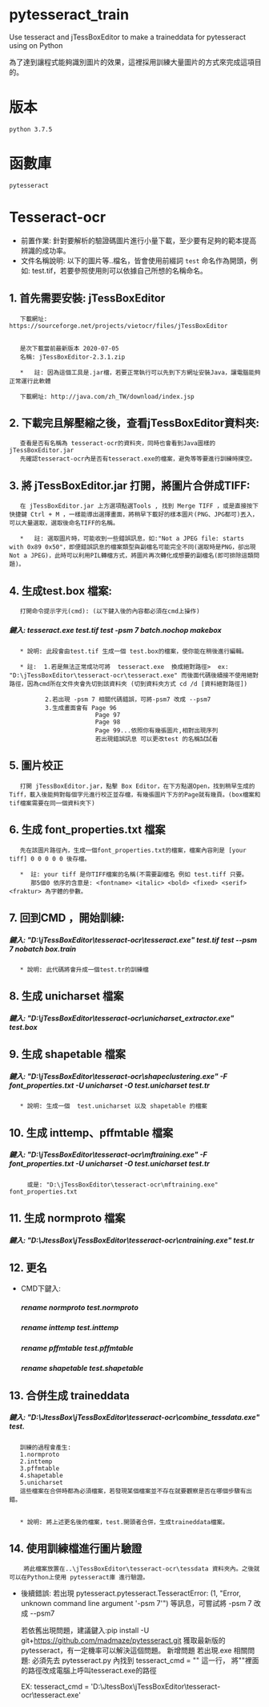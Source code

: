 # pytesseract_train
Use tesseract and jTessBoxEditor to make a traineddata for pytesseract using on Python

為了達到讓程式能夠識別圖片的效果，這裡採用訓練大量圖片的方式來完成這項目的。

# 版本
`python 3.7.5`
# 函數庫
`pytesseract`


# Tesseract-ocr


* 前置作業: 針對要解析的驗證碼圖片進行小量下載，至少要有足夠的範本提高辨識的成功率。
* 文件名稱說明: 以下的圖片等..檔名，皆會使用前綴詞 `test` 命名作為開頭，例如: test.tif，若要參照使用則可以依據自己所想的名稱命名。



## 1. 首先需要安裝: jTessBoxEditor

       下載網址: https://sourceforge.net/projects/vietocr/files/jTessBoxEditor

 	  
       是次下載當前最新版本 2020-07-05
       名稱: jTessBoxEditor-2.3.1.zip

       *   註: 因為這個工具是.jar檔，若要正常執行可以先到下方網址安裝Java，讓電腦能夠正常運行此軟體

       下載網址: http://java.com/zh_TW/download/index.jsp

## 2. 下載完且解壓縮之後，查看jTessBoxEditor資料夾:

       查看是否有名稱為 tesseract-ocr的資料夾，同時也會看到Java圖樣的 jTessBoxEditor.jar
       先確認tesseract-ocr內是否有tesseract.exe的檔案，避免等等要進行訓練時撲空。

## 3. 將 jTessBoxEditor.jar 打開，將圖片合併成TIFF:

       在 jTessBoxEditor.jar 上方選項點選Tools , 找到 Merge TIFF ，或是直接按下快捷鍵 Ctrl + M ，一樣能導出選擇畫面，將稍早下載好的樣本圖片(PNG、JPG都可)丟入，可以大量選取，選取後命名TIFF的名稱。

       *   註: 選取圖片時，可能收到一些錯誤訊息，如:"Not a JPEG file: starts with 0x89 0x50"，即便錯誤訊息的檔案類型與副檔名可能完全不同(選取時是PNG，卻出現Not a JPEG)，此時可以利用PIL轉檔方式，將圖片再次轉化成想要的副檔名(即可排除這類問題)。

## 4. 生成test.box 檔案:
       打開命令提示字元(cmd): (以下鍵入後的內容都必須在cmd上操作)
   ##### 鍵入: tesseract.exe   test.tif  test  -psm  7  batch.nochop makebox 
       * 說明: 此段會由test.tif 生成一個 test.box的檔案，使你能在稍後進行編輯。

       * 註:  1.若是無法正常成功可將  tesseract.exe  換成絕對路徑>  ex: "D:\jTessBoxEditor\tesseract-ocr\tesseract.exe" 而後面代碼後續接不使用絕對路徑，因為cmd所在文件夾會先切到該資料夾 (切到資料夾方式 cd /d [資料絕對路徑])
      
              2.若出現 -psm 7 相關代碼錯誤，可將-psm7 改成 --psm7
              3.生成畫面會有 Page 96
                            Page 97
                            Page 98
                            Page 99...依照你有幾張圖片,相對出現序列
                            若出現錯誤訊息 可以更改test 的名稱試試看
                        
## 5. 圖片校正
       打開 jTessBoxEditor.jar，點擊 Box Editor，在下方點選Open，找到稍早生成的Tiff，載入後能夠對每個字元進行校正並存檔，有幾張圖片下方的Page就有幾頁。(box檔案和tif檔案需要在同一個資料夾下)

## 6. 生成 font_properties.txt 檔案
       先在該圖片路徑內，生成一個font_properties.txt的檔案，檔案內容則是 [your tiff] 0 0 0 0 0 後存檔。

       *  註: your tiff 是你TIFF檔案的名稱(不需要副檔名 例如 test.tiff 只要。
          那5個0 依序的含意是: <fontname> <italic> <bold> <fixed> <serif> <fraktur> 為字體的參數。
          

## 7. 回到CMD ，開始訓練:
   ##### 鍵入: "D:\jTessBoxEditor\tesseract-ocr\tesseract.exe"  test.tif  test  --psm 7   nobatch  box.train
       * 說明: 此代碼將會升成一個test.tr的訓練檔
## 8. 生成 unicharset 檔案
   ##### 鍵入: "D:\jTessBoxEditor\tesseract-ocr\unicharset_extractor.exe" test.box
## 9. 生成 shapetable 檔案
   ##### 鍵入: "D:\jTessBoxEditor\tesseract-ocr\shapeclustering.exe" -F font_properties.txt -U unicharset -O test.unicharset test.tr
       * 說明: 生成一個  test.unicharset 以及 shapetable 的檔案
## 10. 生成 inttemp、pffmtable 檔案
   ##### 鍵入: "D:\jTessBoxEditor\tesseract-ocr\mftraining.exe" -F font_properties.txt -U unicharset -O test.unicharset test.tr
         或是: "D:\jTessBoxEditor\tesseract-ocr\mftraining.exe" font_properties.txt

## 11. 生成 normproto 檔案

   ##### 鍵入:  "D:\JtessBox\jTessBoxEditor\tesseract-ocr\cntraining.exe" test.tr

## 12. 更名
*  CMD下鍵入:
    ##### rename normproto  test.normproto 
    ##### rename inttemp    test.inttemp 
    ##### rename pffmtable  test.pffmtable 
    ##### rename shapetable test.shapetable  

## 13. 合併生成 traineddata

   ##### 鍵入:  "D:\JtessBox\jTessBoxEditor\tesseract-ocr\combine_tessdata.exe" test.
       訓練的過程會產生:
       1.normproto
       2.inttemp
       3.pffmtable
       4.shapetable
       5.unicharset
       這些檔案在合併時都為必須檔案，若發現某個檔案並不存在就要觀察是否在哪個步驟有出錯。
       

       * 說明: 將上述更名後的檔案，test.開頭者合併，生成traineddata檔案。
    

## 14. 使用訓練檔進行圖片驗證
        將此檔案放置在..\jTessBoxEditor\tesseract-ocr\tessdata 資料夾內。之後就可以在Python上使用 pytesseract庫 進行驗證。





* 後續錯誤: 
若出現 pytesseract.pytesseract.TesseractError: (1, "Error, unknown command line argument '-psm 7'") 等訊息，可嘗試將 -psm 7 改成 --psm7 

    若依舊出現問題，建議鍵入:pip install -U git+https://github.com/madmaze/pytesseract.git 
    獲取最新版的pytesseract，有一定機率可以解決這個問題。
新增問題 若出現.exe 相關問題: 
    必須先去 pytesseract.py 內找到  tesseract_cmd = "" 這一行，
    將""裡面的路徑改成電腦上呼叫tesseract.exe的路徑 

    EX: tesseract_cmd = 'D:\\JtessBox\\jTessBoxEditor\\tesseract-ocr\\tesseract.exe'
